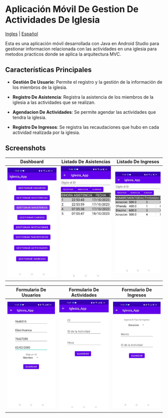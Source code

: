 # Aplicación Móvil De Gestion De Actividades De Iglesia

[Ingles](./README.md) | [Español](./README.es.md) 

Esta es una aplicación móvil desarrollada con Java en Android Studio para gestionar informacion relacionada con las actividades en una iglesia para metodos practicos donde se aplica la arquitectura MVC.

## Características Principales

- **Gestión De Usuario**: Permite el registro y la gestión de la información de los miembros de la iglesia.

- **Registro De Asistencia**: Registra la asistencia de los miembros de la iglesia a las actividades que se realizan.

- **Agendacion De Actividades**: Se permite agendar las actividades que tendra la iglesia.

- **Registro De Ingresos**: Se registra las recaudaciones que hubo en cada actividad realizada por la iglesia.

## Screenshots

| **Dashboard** | **Listado De Asistencias** | **Listado De Ingresos** |
|:-------------------:|:--------------------------:|:----------------:|
| ![Dashboard](./screenshots/Dashboard.jpg) | ![asistencias List](./screenshots/ListadoAsistencias.jpg) | ![ingresos List](./screenshots/ListadoIngresos.jpg) |

| **Formulario De Usuarios** | **Formulario De Actividades** | **Formulario De Ingresos** |
|:-----------------------:|:---------------------------------:|:--------------------------------------:|
| ![usuarios Form](./screenshots/FormUsuarios.jpg) | ![actividades Form](./screenshots/FormActividades.jpg) | ![ingresos Form](./screenshots/FormIngresos.jpg) |
